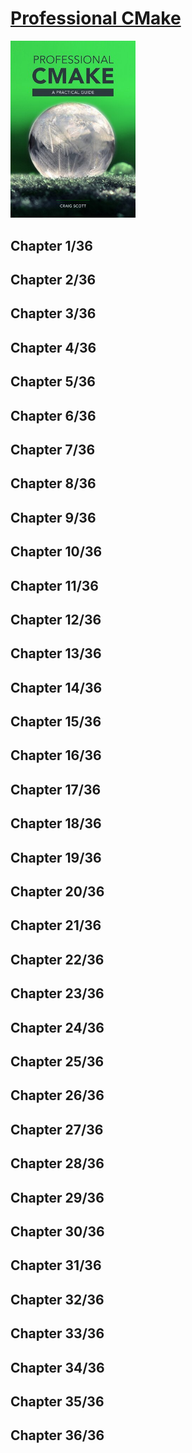 # [Professional CMake](https://crascit.com/professional-cmake/)
<img alt="9781925904208" src="../covers/9781925904208.jpg" width="200"/>


## Chapter 1/36
## Chapter 2/36
## Chapter 3/36
## Chapter 4/36
## Chapter 5/36
## Chapter 6/36
## Chapter 7/36
## Chapter 8/36
## Chapter 9/36
## Chapter 10/36
## Chapter 11/36
## Chapter 12/36
## Chapter 13/36
## Chapter 14/36
## Chapter 15/36
## Chapter 16/36
## Chapter 17/36
## Chapter 18/36
## Chapter 19/36
## Chapter 20/36
## Chapter 21/36
## Chapter 22/36
## Chapter 23/36
## Chapter 24/36
## Chapter 25/36
## Chapter 26/36
## Chapter 27/36
## Chapter 28/36
## Chapter 29/36
## Chapter 30/36
## Chapter 31/36
## Chapter 32/36
## Chapter 33/36
## Chapter 34/36
## Chapter 35/36
## Chapter 36/36
